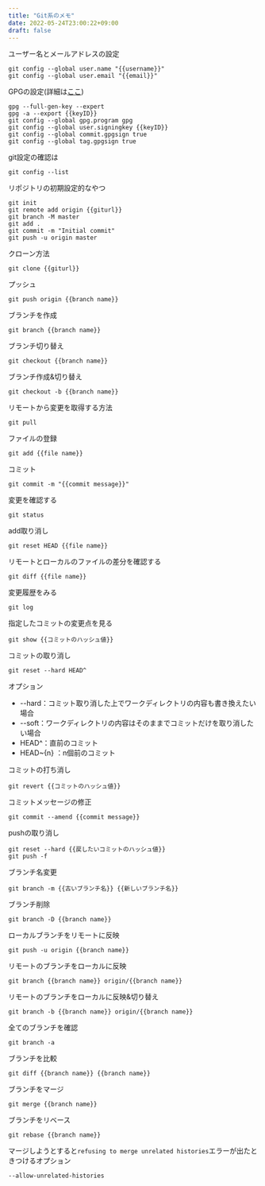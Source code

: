 ```yaml
---
title: "Git系のメモ"
date: 2022-05-24T23:00:22+09:00
draft: false
---
```


ユーザー名とメールアドレスの設定

```text
git config --global user.name "{{username}}"
git config --global user.email "{{email}}"
```

GPGの設定(詳細は[ここ](/memo/gpg))

```text
gpg --full-gen-key --expert
gpg -a --export {{keyID}}
git config --global gpg.program gpg
git config --global user.signingkey {{keyID}}
git config --global commit.gpgsign true
git config --global tag.gpgsign true
```

git設定の確認は

```text
git config --list
```

リポジトリの初期設定的なやつ

```text
git init
git remote add origin {{giturl}}
git branch -M master
git add .
git commit -m "Initial commit"
git push -u origin master
```

クローン方法

```text
git clone {{giturl}}
```

プッシュ

```text
git push origin {{branch name}}
```

ブランチを作成

```text
git branch {{branch name}}
```

ブランチ切り替え

```text
git checkout {{branch name}}
```

ブランチ作成&切り替え

```text
git checkout -b {{branch name}}
```

リモートから変更を取得する方法

```text
git pull
```

ファイルの登録

```text
git add {{file name}}
```

コミット

```text
git commit -m "{{commit message}}"
```

変更を確認する

```text
git status
```

add取り消し

```text
git reset HEAD {{file name}}
```

リモートとローカルのファイルの差分を確認する

```text
git diff {{file name}}
```

変更履歴をみる

```text
git log
```

指定したコミットの変更点を見る

```text
git show {{コミットのハッシュ値}}
```

コミットの取り消し

```text
git reset --hard HEAD^
```

オプション

- --hard：コミット取り消した上でワークディレクトリの内容も書き換えたい場合
- --soft：ワークディレクトリの内容はそのままでコミットだけを取り消したい場合
- HEAD^：直前のコミット
- HEAD~{n} ：n個前のコミット

コミットの打ち消し

```text
git revert {{コミットのハッシュ値}}
```

コミットメッセージの修正

```text
git commit --amend {{commit message}}
```

pushの取り消し

```text
git reset --hard {{戻したいコミットのハッシュ値}}
git push -f
```

ブランチ名変更

```text
git branch -m {{古いブランチ名}} {{新しいブランチ名}}
```

ブランチ削除

```text
git branch -D {{branch name}}
```

ローカルブランチをリモートに反映

```text
git push -u origin {{branch name}}
```

リモートのブランチをローカルに反映

```text
git branch {{branch name}} origin/{{branch name}}
```

リモートのブランチをローカルに反映&切り替え

```text
git branch -b {{branch name}} origin/{{branch name}}
```

全てのブランチを確認

```text
git branch -a
```

ブランチを比較

```text
git diff {{branch name}} {{branch name}}
```

ブランチをマージ

```text
git merge {{branch name}}
```

ブランチをリベース

```text
git rebase {{branch name}}
```

マージしようとすると`refusing to merge unrelated histories`エラーが出たときつけるオプション

```text
--allow-unrelated-histories
```

